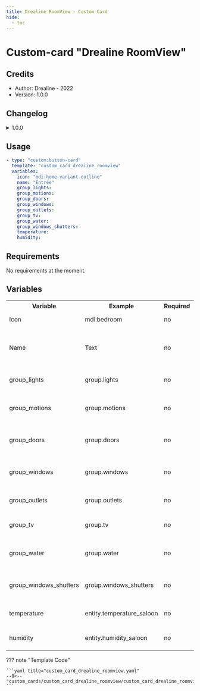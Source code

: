 ```yaml
---
title: Drealine RoomView - Custom Card
hide:
  - toc
---
```


<!-- markdownlint-disable MD046 -->

# Custom-card "Drealine RoomView"

## Credits

- Author: Drealine - 2022
- Version: 1.0.0

## Changelog

<details>
<summary>1.0.0</summary>
Initial release
</details>

## Usage

```yaml
- type: "custom:button-card"
  template: "custom_card_drealine_roomview"
  variables:
    icon: "mdi:home-variant-outline"
    name: "Entrée"
    group_lights:
    group_motions: 
    group_doors: 
    group_windows: 
    group_outlets: 
    group_tv: 
    group_water: 
    group_windows_shutters:
    temperature: 
    humidity:
```

## Requirements

No requirements at the moment.

## Variables

<table>
<tr>
<th>Variable</th>
<th>Example</th>
<th>Required</th>
<th>Explanation</th>
</tr>
<tr>
<td>Icon</td>
<td>mdi:bedroom</td>
<td>no</td>
<td>Icon of the card</td>
</tr>
<tr>
<td>Name</td>
<td>Text</td>
<td>no</td>
<td>Title for the card (it's not showing, just for more readble)</td>
</tr>
<tr>
<td>group_lights</td>
<td>group.lights</td>
<td>no</td>
<td>Any groups that contain lights</td>
</tr>
<tr>
<td>group_motions</td>
<td>group.motions</td>
<td>no</td>
<td>Any groups that contain motions sensors</td>
</tr>
<tr>
<td>group_doors</td>
<td>group.doors</td>
<td>no</td>
<td>Any groups that contain doors sensors</td>
</tr>
<tr>
<td>group_windows</td>
<td>group.windows</td>
<td>no</td>
<td>Any groups that contain windows sensors</td>
</tr>
<tr>
<td>group_outlets</td>
<td>group.outlets</td>
<td>no</td>
<td>Any groups that contain outlets</td>
</tr>
<tr>
<td>group_tv</td>
<td>group.tv</td>
<td>no</td>
<td>Any groups that contain TV's</td>
</tr>
<tr>
<td>group_water</td>
<td>group.water</td>
<td>no</td>
<td>Any groups that contain water sensors</td>
</tr>
<tr>
<td>group_windows_shutters</td>
<td>group.windows_shutters</td>
<td>no</td>
<td>Any groups that contain windows shutters</td>
</tr>
<tr>
<td>temperature</td>
<td>entity.temperature_saloon</td>
<td>no</td>
<td>Temperature sensor or the room</td>
</tr>
<tr>
<td>humidity</td>
<td>entity.humidity_saloon</td>
<td>no</td>
<td>Humidity sensor or the room</td>
</tr>
</table>

??? note "Template Code"

    ```yaml title="custom_card_drealine_roomview.yaml"
    --8<-- "custom_cards/custom_card_drealine_roomview/custom_card_drealine_roomview.yaml"
    ```
